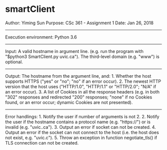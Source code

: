 # smartClient
Author:  Yiming Sun
Purpose:  CSc 361 - Assignment 1
Date:  Jan 26, 2018

------------------------------------------------
Execution environment:
	Python 3.6

------------------------------------------------
Input:
	A valid hostname in argument line. (e.g. run the program with "$python3 SmartClient.py uvic.ca").
	The third-level domain (e.g. "www") is optional.

------------------------------------------------
Output:
	The hostname from the argument line, and:
	1. Whether the host supports HTTPS ("yes" or "no"; "no" if an error occur).
	2. The newest HTTP version that the host uses ("HTTP/1.0", "HTTP/1.1" or "HTTP/2.0"; "N/A" if an error occur).
	3. A list of Cookies in all the response headers (e.g. in both "302" responses and redirected "200" responses;
	   "none" if no Cookies found, or an error occur; dynamic Cookies are not presented).

------------------------------------------------
Error handlings:
	1. Notify the user if number of arguments is not 2.
	2. Notify the user if the hostname contains a protocol name (e.g. "https://") or is invalid (e.g. "uvic..ca").
	3. Output an error if socket can not be created.
	4. Output an error if the socket can not connect to the host (i.e. the host does not exist, e.g. "uvic.c").
	5. Throw an exception in function negotiate_tls() if TLS connection can not be created.

